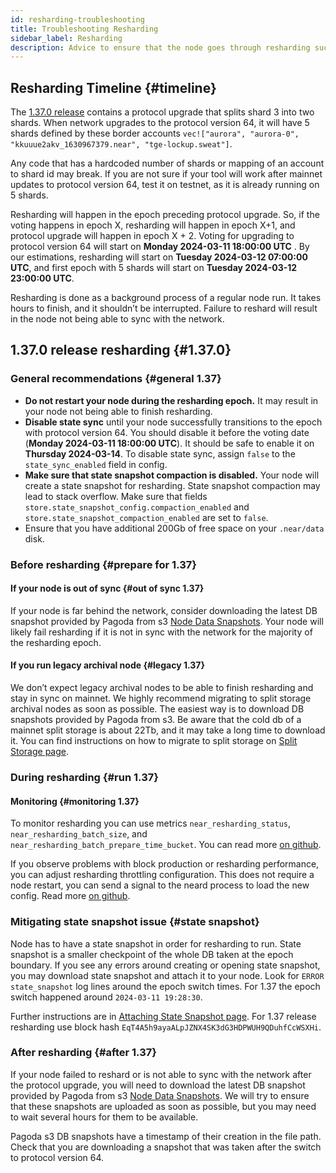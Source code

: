 ```yaml
---
id: resharding-troubleshooting
title: Troubleshooting Resharding
sidebar_label: Resharding
description: Advice to ensure that the node goes through resharding successfully
---
```


## Resharding Timeline {#timeline}

The [1.37.0 release](https://github.com/near/nearcore/releases/tag/1.37.0) contains a protocol upgrade that splits shard 3 into two shards.
When network upgrades to the protocol version 64, it will have 5 shards defined by these border accounts `vec!["aurora", "aurora-0", "kkuuue2akv_1630967379.near", "tge-lockup.sweat"]`.

Any code that has a hardcoded number of shards or mapping of an account to shard id may break.
If you are not sure if your tool will work after mainnet updates to protocol version 64, test it on testnet, as it is already running on 5 shards.

Resharding will happen in the epoch preceding protocol upgrade.
So, if the voting happens in epoch X, resharding will happen in epoch X+1, and protocol upgrade will happen in epoch X + 2.
Voting for upgrading to protocol version 64 will start on **Monday 2024-03-11 18:00:00 UTC** .
By our estimations, resharding will start on **Tuesday 2024-03-12  07:00:00 UTC**, and first epoch with 5 shards will start on **Tuesday 2024-03-12  23:00:00 UTC**.

Resharding is done as a background process of a regular node run. It takes hours to finish, and it shouldn’t be interrupted.
Failure to reshard will result in the node not being able to sync with the network.

## 1.37.0 release resharding {#1.37.0}

### General recommendations {#general 1.37}
- **Do not restart your node during the resharding epoch.**
It may result in your node not being able to finish resharding.
- **Disable state sync** until your node successfully transitions to the epoch with protocol version 64.
You should disable it before the voting date (**Monday 2024-03-11 18:00:00 UTC**).
It should be safe to enable it on **Thursday 2024-03-14**.
To disable state sync, assign `false` to the `state_sync_enabled` field in config.
- **Make sure that state snapshot compaction is disabled.**
Your node will create a state snapshot for resharding.
State snapshot compaction may lead to stack overflow.
Make sure that fields `store.state_snapshot_config.compaction_enabled` and `store.state_snapshot_compaction_enabled` are set to `false`.
- Ensure that you have additional 200Gb of free space on your `.near/data` disk.

### Before resharding {#prepare for 1.37}

#### If your node is out of sync {#out of sync 1.37}
If your node is far behind the network, consider downloading the latest DB snapshot provided by Pagoda from s3
[Node Data Snapshots](/intro/node-data-snapshots).
Your node will likely fail resharding if it is not in sync with the network for the majority of the resharding epoch.

#### If you run legacy archival node {#legacy 1.37}
We don’t expect legacy archival nodes to be able to finish resharding and stay in sync on mainnet.
We highly recommend migrating to split storage archival nodes as soon as possible.
The easiest way is to download DB snapshots provided by Pagoda from s3.
Be aware that the cold db of a mainnet split storage is about 22Tb, and it may take a long time to download it.
You can find instructions on how to migrate to split storage on [Split Storage page](/archival/split-storage-archival).

### During resharding {#run 1.37}

#### Monitoring {#monitoring 1.37}
To monitor resharding you can use metrics `near_resharding_status`, `near_resharding_batch_size`, and `near_resharding_batch_prepare_time_bucket`.
You can read more [on github](https://github.com/near/nearcore/blob/master/docs/architecture/how/resharding.md#monitoring).

If you observe problems with block production or resharding performance, you can adjust resharding throttling configuration.
This does not require a node restart, you can send a signal to the neard process to load the new config.
Read more [on github](https://github.com/near/nearcore/blob/master/docs/architecture/how/resharding.md#monitoring).

### Mitigating state snapshot issue {#state snapshot}
Node has to have a state snapshot in order for resharding to run.
State snapshot is a smaller checkpoint of the whole DB taken at the epoch boundary.
If you see any errors around creating or opening state snapshot, you may download state snapshot and attach it to your node.
Look for `ERROR state_snapshot` log lines around the epoch switch times.
For 1.37 the epoch switch happened around `2024-03-11 19:28:30`.

Further instructions are in [Attaching State Snapshot page](/troubleshooting/attach-state-snapshot).
For 1.37 release resharding use block hash `EqT4A5h9ayaALpJZNX4SK3dG3HDPWUH9QDuhfCcWSXHi`.

### After resharding {#after 1.37}
If your node failed to reshard or is not able to sync with the network after the protocol upgrade, you will need to download the latest DB snapshot provided by Pagoda from s3
[Node Data Snapshots](/intro/node-data-snapshots).
We will try to ensure that these snapshots are uploaded as soon as possible, but you may need to wait several hours for them to be available.

Pagoda s3 DB snapshots have a timestamp of their creation in the file path.
Check that you are downloading a snapshot that was taken after the switch to protocol version 64.

